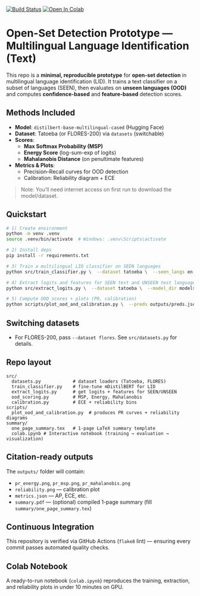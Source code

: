 [![Build Status](https://github.com/Vabi-tech/open-set-lid-prototype/actions/workflows/lint.yml/badge.svg)](https://github.com/Vabi-tech/open-set-lid-prototype/actions)
[![Open In Colab](https://colab.research.google.com/assets/colab-badge.svg)](
https://colab.research.google.com/github/Vabi-tech/open-set-lid-prototype/blob/main/colab.ipynb)


# Open-Set Detection Prototype — Multilingual Language Identification (Text)

This repo is a **minimal, reproducible prototype** for **open-set detection** in multilingual language identification (LID).
It trains a text classifier on a subset of languages (SEEN), then evaluates on **unseen languages (OOD)** and computes **confidence-based** and **feature-based** detection scores.

##  Methods Included
- **Model**: `distilbert-base-multilingual-cased` (Hugging Face)
- **Dataset**: Tatoeba (or FLORES-200) via `datasets` (switchable)
- **Scores**:
  - **Max Softmax Probability (MSP)**
  - **Energy Score** (log-sum-exp of logits)
  - **Mahalanobis Distance** (on penultimate features)
- **Metrics & Plots**:
  - Precision–Recall curves for OOD detection
  - Calibration: Reliability diagram + ECE

> Note: You’ll need internet access on first run to download the model/dataset.

##  Quickstart

```bash
# 1) Create environment
python -m venv .venv
source .venv/bin/activate  # Windows: .venv\Scripts\activate

# 2) Install deps
pip install -r requirements.txt

# 3) Train a multilingual LID classifier on SEEN languages
python src/train_classifier.py \  --dataset tatoeba \  --seen_langs en,es,de,fr,it \  --output_dir models/lid-seen

# 4) Extract logits and features for SEEN test and UNSEEN test languages
python src/extract_logits.py \  --dataset tatoeba \  --model_dir models/lid-seen \  --seen_langs en,es,de,fr,it \  --unseen_langs pt,ru,sv \  --out_path outputs/preds.jsonl

# 5) Compute OOD scores + plots (PR, calibration)
python scripts/plot_ood_and_calibration.py \  --preds outputs/preds.jsonl \  --out_dir outputs
```

##  Switching datasets
- For FLORES-200, pass `--dataset flores`. See `src/datasets.py` for details.

##  Repo layout
```
src/
  datasets.py            # dataset loaders (Tatoeba, FLORES)
  train_classifier.py    # fine-tune mDistilBERT for LID
  extract_logits.py      # get logits + features for SEEN/UNSEEN
  ood_scoring.py         # MSP, Energy, Mahalanobis
  calibration.py         # ECE + reliability bins
scripts/
  plot_ood_and_calibration.py  # produces PR curves + reliability diagrams
summary/
  one_page_summary.tex   # 1-page LaTeX summary template
  colab.ipynb # Interactive notebook (training → evaluation → visualization)
```

##  Citation-ready outputs
The `outputs/` folder will contain:
- `pr_energy.png`, `pr_msp.png`, `pr_mahalanobis.png`
- `reliability.png` — calibration plot
- `metrics.json` — AP, ECE, etc.
- `summary.pdf` — (optional) compiled 1-page summary (fill `summary/one_page_summary.tex`)

## Continuous Integration
This repository is verified via GitHub Actions (`flake8` lint) — ensuring every commit passes automated quality checks.

## Colab Notebook
A ready-to-run notebook (`colab.ipynb`) reproduces the training, extraction, and reliability plots in under 10 minutes on GPU.
